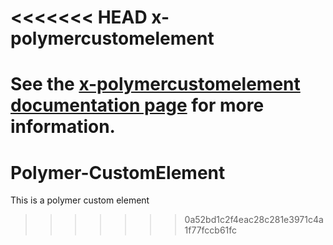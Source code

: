 <<<<<<< HEAD
x-polymercustomelement
================

See the [x-polymercustomelement documentation page](http://.../x-polymercustomelement) for more information.
=======
# Polymer-CustomElement
This is a polymer custom element
>>>>>>> 0a52bd1c2f4eac28c281e3971c4a1f77fccb61fc
